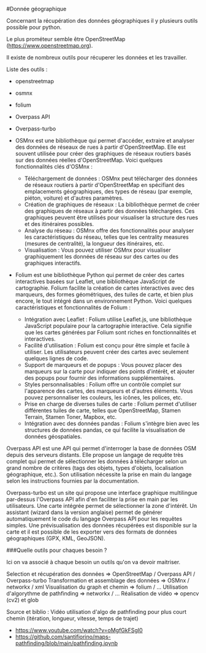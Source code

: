 #Donnée géographique

Concernant la récupération des données géographiques il y plusieurs outils possible pour python.

Le plus prométeur semble être OpenStreetMap (https://www.openstreetmap.org).

Il existe de nombreux outils pour récuperer les données et les travailler.

Liste des outils :
- openstreetmap
- osmnx
- folium
- Overpass API
- Overpass-turbo

- OSMnx est une bibliothèque qui permet d'accéder, extraire et analyser des données de réseaux de rues à partir d'OpenStreetMap. Elle est souvent utilisée pour créer des graphiques de réseaux routiers basés sur des données réelles d'OpenStreetMap.
  Voici quelques fonctionnalités clés d'OSMnx :
  - Téléchargement de données : OSMnx peut télécharger des données de réseaux routiers à partir d'OpenStreetMap en spécifiant des emplacements géographiques, des types de réseau (par exemple, piéton, voiture) et d'autres paramètres.
  - Création de graphiques de réseaux : La bibliothèque permet de créer des graphiques de réseaux à partir des données téléchargées. Ces graphiques peuvent être utilisés pour visualiser la structure des rues et des itinéraires possibles.
  - Analyse du réseau : OSMnx offre des fonctionnalités pour analyser les caractéristiques du réseau, telles que les centrality measures (mesures de centralité), la longueur des itinéraires, etc.
  - Visualisation : Vous pouvez utiliser OSMnx pour visualiser graphiquement les données de réseau sur des cartes ou des graphiques interactifs.


- Folium est une bibliothèque Python qui permet de créer des cartes interactives basées sur Leaflet, une bibliothèque JavaScript de cartographie. Folium facilite la création de cartes interactives avec des marqueurs, des formes géométriques, des tuiles de carte, et bien plus encore, le tout intégré dans un environnement Python.
  Voici quelques caractéristiques et fonctionnalités de Folium :
  - Intégration avec Leaflet : Folium utilise Leaflet.js, une bibliothèque JavaScript populaire pour la cartographie interactive. Cela signifie que les cartes générées par Folium sont riches en fonctionnalités et interactives.
  - Facilité d'utilisation : Folium est conçu pour être simple et facile à utiliser. Les utilisateurs peuvent créer des cartes avec seulement quelques lignes de code.
  - Support de marqueurs et de popups : Vous pouvez placer des marqueurs sur la carte pour indiquer des points d'intérêt, et ajouter des popups pour fournir des informations supplémentaires.
  - Styles personnalisables : Folium offre un contrôle complet sur l'apparence des cartes, des marqueurs et d'autres éléments. Vous pouvez personnaliser les couleurs, les icônes, les polices, etc.
  - Prise en charge de diverses tuiles de carte : Folium permet d'utiliser différentes tuiles de carte, telles que OpenStreetMap, Stamen Terrain, Stamen Toner, Mapbox, etc.
  - Intégration avec des données pandas : Folium s'intègre bien avec les structures de données pandas, ce qui facilite la visualisation de données géospatiales.


Overpass API est une API qui permet d'interroger la base de données OSM depuis des serveurs distants. 
Elle propose un langage de requête très complet qui permet de sélectionner les données à télécharger selon un grand nombre de critères (tags des objets, types d'objets, localisation géographique, etc.). 
Son utilisation nécessite la prise en main du langage selon les instructions fournies par la documentation.


Overpass-turbo est un site qui propose une interface graphique multilingue par-dessus l'Overpass API afin d'en faciliter la prise en main par les utilisateurs. 
Une carte intégrée permet de sélectionner la zone d'intérêt. Un assistant (wizard dans la version anglaise) permet de générer automatiquement le code du langage Overpass API pour les requêtes simples. 
Une prévisualisation des données récupérées est disponible sur la carte et il est possible de les exporter vers des formats de données géographiques (GPX, KML, GeoJSON).




###Quelle outils pour chaques besoin ?

Ici on va associé à chaque besoin un outils qu'on va devoir maitriser.

Selection et récupération des données => OpenStreetMap / Overpass API / Overpass-turbo
Transformation et assemblage des données => OSMnx / networkx / xml
Visualisation du graph et chemin => folium / ...
Utilisation d'algorythme de pathfinding => networkx / ...
Réalisation de vidéo => opencv (cv2) et glob 


Source et biblio :
Vidéo utilisation d'algo de pathfinding pour plus court chemin (itération, longueur, vitesse, temps de trajet)
- https://www.youtube.com/watch?v=oMgfGkFSgI0
- https://github.com/santifiorino/maps-pathfinding/blob/main/pathfinding.ipynb









